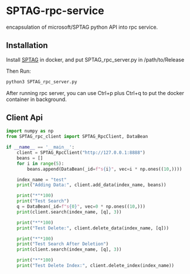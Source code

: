 # SPTAG-rpc-service
encapsulation of microsoft/SPTAG python API into rpc service.

## Installation
Install [SPTAG](https://github.com/microsoft/SPTAG/) in docker, and put SPTAG_rpc_server.py in /path/to/Release

Then Run:
```bash
python3 SPTAG_rpc_server.py
```

After running rpc server, you can use Ctrl+p plus Ctrl+q to put the docker container in background.

## Client Api
```python
import numpy as np
from SPTAG_rpc_client import SPTAG_RpcClient, DataBean

if __name__ == '__main__':
    client = SPTAG_RpcClient("http://127.0.0.1:8888")
    beans = []
    for i in range(5):
        beans.append(DataBean(_id=f"s{i}", vec=i * np.ones((10,))))

    index_name = "test"
    print("Adding Data:", client.add_data(index_name, beans))

    print("*"*100)
    print("Test Search")
    q = DataBean(_id=f"s{0}", vec=0 * np.ones((10,)))
    print(client.search(index_name, [q], 3))

    print("*"*100)
    print("Test Delete:", client.delete_data(index_name, [q]))

    print("*"*100)
    print("Test Search After Deletion")
    print(client.search(index_name, [q], 3))

    print("*"*100)
    print("Test Delete Index:", client.delete_index(index_name))

```
